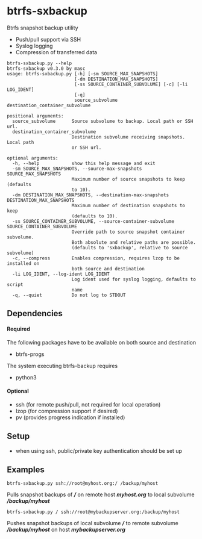 btrfs-sxbackup
==============

Btrfs snapshot backup utility 
* Push/pull support via SSH
* Syslog logging
* Compression of transferred data

```
btrfs-sxbackup.py --help
btrfs-sxbackup v0.3.0 by masc
usage: btrfs-sxbackup.py [-h] [-sm SOURCE_MAX_SNAPSHOTS]
                         [-dm DESTINATION_MAX_SNAPSHOTS]
                         [-ss SOURCE_CONTAINER_SUBVOLUME] [-c] [-li LOG_IDENT]
                         [-q]
                         source_subvolume destination_container_subvolume

positional arguments:
  source_subvolume      Source subvolume to backup. Local path or SSH url.
  destination_container_subvolume
                        Destination subvolume receiving snapshots. Local path
                        or SSH url.

optional arguments:
  -h, --help            show this help message and exit
  -sm SOURCE_MAX_SNAPSHOTS, --source-max-snapshots SOURCE_MAX_SNAPSHOTS
                        Maximum number of source snapshots to keep (defaults
                        to 10).
  -dm DESTINATION_MAX_SNAPSHOTS, --destination-max-snapshots DESTINATION_MAX_SNAPSHOTS
                        Maximum number of destination snapshots to keep
                        (defaults to 10).
  -ss SOURCE_CONTAINER_SUBVOLUME, --source-container-subvolume SOURCE_CONTAINER_SUBVOLUME
                        Override path to source snapshot container subvolume.
                        Both absolute and relative paths are possible.
                        (defaults to 'sxbackup', relative to source subvolume)
  -c, --compress        Enables compression, requires lzop to be installed on
                        both source and destination
  -li LOG_IDENT, --log-ident LOG_IDENT
                        Log ident used for syslog logging, defaults to script
                        name
  -q, --quiet           Do not log to STDOUT
```

## Dependencies ##
#### Required ####
The following packages have to be available on both source and destination
* btrfs-progs

The system executing btrfs-backup requires
* python3

#### Optional ####
* ssh (for remote push/pull, not required for local operation)
* lzop (for compression support if desired)
* pv (provides progress indication if installed)

## Setup ##
* when using ssh, public/private key authentication should be set up

## Examples ##
```
btrfs-sxbackup.py ssh://root@myhost.org:/ /backup/myhost
```
Pulls snapshot backups of ___/___ on remote host ___myhost.org___ to local subvolume ___/backup/myhost___
```
btrfs-sxbackup.py / ssh://root@mybackupserver.org:/backup/myhost
```
Pushes snapshot backups of local subvolume ___/___ to remote subvolume ___/backup/myhost___ on host ___mybackupserver.org___
